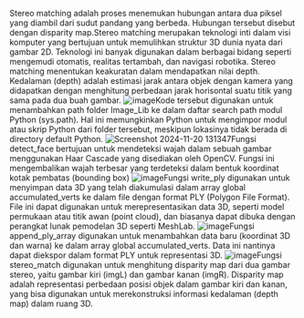 Stereo matching adalah proses menemukan hubungan antara dua piksel yang diambil dari sudut pandang yang berbeda. Hubungan tersebut disebut dengan disparity map.Stereo matching merupakan teknologi inti dalam visi komputer yang bertujuan untuk memulihkan struktur 3D dunia nyata dari gambar 2D. Teknologi ini banyak digunakan dalam berbagai bidang seperti mengemudi otomatis, realitas tertambah, dan navigasi robotika. Stereo matching menentukan keakuratan dalam mendapatkan nilai depth. Kedalaman (depth) adalah estimasi jarak antara objek dengan kamera yang didapatkan dengan menghitung perbedaan jarak horisontal suatu titik yang sama pada dua buah gambar.
![image](https://github.com/user-attachments/assets/77b19d1a-ad84-494a-8f0a-f81a25196dc5)Kode tersebut digunakan untuk menambahkan path folder Image_Lib ke dalam daftar search path modul Python (sys.path). Hal ini memungkinkan Python untuk mengimpor modul atau skrip Python dari folder tersebut, meskipun lokasinya tidak berada di directory default Python.
![Screenshot 2024-11-20 131347](https://github.com/user-attachments/assets/03a2df6d-76e0-4899-8d82-d75873cdec3b)Fungsi detect_face bertujuan untuk mendeteksi wajah dalam sebuah gambar menggunakan Haar Cascade yang disediakan oleh OpenCV. Fungsi ini mengembalikan wajah terbesar yang terdeteksi dalam bentuk koordinat kotak pembatas (bounding box)
![image](https://github.com/user-attachments/assets/417bbdda-76e0-4ad4-a270-6fdc80299e52)Fungsi write_ply digunakan untuk menyimpan data 3D yang telah diakumulasi dalam array global accumulated_verts ke dalam file dengan format PLY (Polygon File Format). File ini dapat digunakan untuk merepresentasikan data 3D, seperti model permukaan atau titik awan (point cloud), dan biasanya dapat dibuka dengan perangkat lunak pemodelan 3D seperti MeshLab.
![image](https://github.com/user-attachments/assets/db2e5122-fe5b-413d-a104-f8222c807d69)Fungsi append_ply_array digunakan untuk menambahkan data baru (koordinat 3D dan warna) ke dalam array global accumulated_verts. Data ini nantinya dapat diekspor dalam format PLY untuk representasi 3D.
![image](https://github.com/user-attachments/assets/86517f4d-299e-41a1-a747-388adc901570)Fungsi stereo_match digunakan untuk menghitung disparity map dari dua gambar stereo, yaitu gambar kiri (imgL) dan gambar kanan (imgR). Disparity map adalah representasi perbedaan posisi objek dalam gambar kiri dan kanan, yang bisa digunakan untuk merekonstruksi informasi kedalaman (depth map) dalam ruang 3D.

